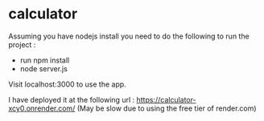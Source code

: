 # calculator

Assuming you have nodejs install you need to do the following to run the project :
- run npm install
- node server.js

Visit localhost:3000 to use the app.

I have deployed it at the following url : https://calculator-xcy0.onrender.com/ (May be slow due to using the free tier of render.com)